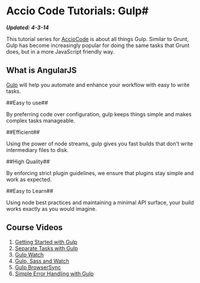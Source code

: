 # Accio Code Tutorials: Gulp#

***Updated: 4-3-14***

This tutorial series for [AccioCode](https://www.youtube.com/user/CDPAdvertising "Accio Code on YouTube") is about all things Gulp. Similar to Grunt, Gulp has become increasingly popular for doing the same tasks that Grunt does, but in a more JavaScript friendly way.

## What is AngularJS ##
[Gulp](http://gulpjs.com "Gulp Website") will help you automate and enhance your workflow with easy to write tasks.

##Easy to use##

By preferring code over configuration, gulp keeps things simple and makes complex tasks manageable.

##Efficient##

Using the power of node streams, gulp gives you fast builds that don't write intermediary files to disk.

##High Quality##

By enforcing strict plugin guidelines, we ensure that plugins stay simple and work as expected.

##Easy to Learn##

Using node best practices and maintaining a minimal API surface, your build works exactly as you would imagine.
## Course Videos ##
1. [Getting Started with Gulp](https://www.youtube.com/watch?v=OwSySiu5yzs "Getting Started with Gulp")
2. [Separate Tasks with Gulp](http://youtu.be/a8DTWIlD3nA "Separate Tasks with Gulp")
3. [Gulp Watch](http://youtu.be/wQ30KcWzz3M "Gulp Watch")
4. [Gulp, Sass and Watch](http://youtu.be/XIzpIvhAbLM "Gulp, Sass and Watch")
5. [Gulp BrowserSync](https://www.youtube.com/watch?v=2Z5F-i_YmsQ "Gulp Browser Sync")
6. [Simple Error Handling with Gulp](https://youtu.be/iMR7hq4ABOw "Simple Error Handling with Gulp")